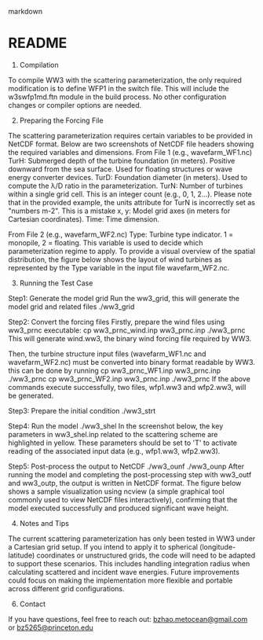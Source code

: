 markdown
# README

1. Compilation

To compile WW3 with the scattering parameterization, the only required modification is to define WFP1 in the switch file. This will include the w3swfp1md.ftn module in the build process. No other configuration changes or compiler options are needed.

2. Preparing the Forcing File

The scattering parameterization requires certain variables to be provided in NetCDF format. Below are two screenshots of NetCDF file headers showing the required variables and dimensions.
From File 1 (e.g., wavefarm_WF1.nc)
TurH: Submerged depth of the turbine foundation (in meters). Positive downward from the sea surface. Used for floating structures or wave energy converter devices.
TurD: Foundation diameter (in meters). Used to compute the λ/D ratio in the parameterization.
TurN: Number of turbines within a single grid cell. This is an integer count (e.g., 0, 1, 2…). Please note that in the provided example, the units attribute for TurN is incorrectly set as "numbers m-2". This is a mistake
x, y: Model grid axes (in meters for Cartesian coordinates).
Time: Time dimension.

From File 2 (e.g., wavefarm_WF2.nc)
Type: Turbine type indicator. 1 = monopile, 2 = floating. This variable is used to decide which parameterization regime to apply.
To provide a visual overview of the spatial distribution, the figure below shows the layout of wind turbines as represented by the Type variable in the input file wavefarm_WF2.nc.

3. Running the Test Case

Step1: Generate the model grid
Run the ww3_grid, this will generate the model grid and related files
./ww3_grid

Step2: Convert the forcing files
Firstly, prepare the wind files using ww3_prnc executable:
cp ww3_prnc_wind.inp ww3_prnc.inp
./ww3_prnc
This will generate wind.ww3, the binary wind forcing file required by WW3.

Then, the turbine structure input files (wavefarm_WF1.nc and wavefarm_WF2.nc) must be converted into binary format readable by WW3. this can be done by running
cp ww3_prnc_WF1.inp ww3_prnc.inp
./ww3_prnc
cp ww3_prnc_WF2.inp ww3_prnc.inp
./ww3_prnc
If the above commands execute successfully, two files, wfp1.ww3 and wfp2.ww3, will be generated.

Step3: Prepare the initial condition
./ww3_strt

Step4: Run the model
./ww3_shel
In the screenshot below, the key parameters in ww3_shel.inp related to the scattering scheme are highlighted in yellow. These parameters should be set to 'T' to activate reading of the associated input data (e.g., wfp1.ww3, wfp2.ww3).

Step5: Post-process the output to NetCDF
./ww3_ounf
./ww3_ounp
After running the model and completing the post-processing step with ww3_outf and ww3_outp, the output is written in NetCDF format. The figure below shows a sample visualization using ncview (a simple graphical tool commonly used to view NetCDF files interactively), confirming that the model executed successfully and produced significant wave height.

4. Notes and Tips
   
The current scattering parameterization has only been tested in WW3 under a Cartesian grid setup. If you intend to apply it to spherical (longitude-latitude) coordinates or unstructured grids, the code will need to be adapted to support these scenarios. This includes handling integration radius when calculating scattered and incident wave energies. Future improvements could focus on making the implementation more flexible and portable across different grid configurations.

6. Contact
   
If you have questions, feel free to reach out: bzhao.metocean@gmail.com or bz5265@princeton.edu

